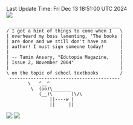 Last Update Time: 
Fri Dec 13 18:51:00 UTC 2024
<br>![](https://img.shields.io/badge/%E5%A4%A7%E5%AE%B6-%E5%AE%89%E5%AE%89-green)<br>
```
 _________________________________________
/ I got a hint of things to come when I   \
| overheard my boss lamenting, 'The books |
| are done and we still don't have an     |
| author! I must sign someone today!      |
|                                         |
| -- Tamim Ansary, "Edutopia Magazine,    |
| Issue 2, November 2004"                 |
|                                         |
\ on the topic of school textbooks        /
 -----------------------------------------
        \   ^__^
         \  (oo)\_______
            (__)\       )\/\
                ||----w |
                ||     ||
```
![](https://github-readme-stats.vercel.app/api?username=chenlitw)
![](https://github-readme-stats.vercel.app/api/top-langs/?username=chenlitw)
